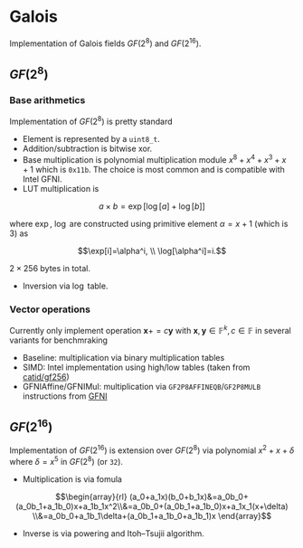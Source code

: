 # Galois
Implementation of Galois fields $GF(2^8)$ and $GF(2^{16})$.

## $GF(2^8)$

### Base arithmetics

Implementation of $GF(2^8)$ is pretty standard
* Element is represented by a `uint8_t`.
* Addition/subtraction is bitwise xor.
* Base multiplication is polynomial multiplication module $x^8+x^4+x^3+x+1$ which is `0x11b`. The choice is most common and is compatible with Intel GFNI.
* LUT multiplication is
```math
a\times b=\exp[\log[a]+\log[b]]
```
where $\exp$, $\log$ are constructed using primitive element $\alpha=x+1$ (which is $3$) as
```math
\exp[i]=\alpha^i, \\
\log[\alpha^i]=i.
```
$2\times 256$ bytes in total.
* Inversion via $\log$ table.

### Vector operations

Currently only implement operation $\mathbf{x} += c\mathbf{y}$ with $\mathbf{x}, \mathbf{y}\in \mathbb{F}^k, c\in \mathbb{F}$ in several variants for benchmraking

- Baseline: multiplication via binary multiplication tables
- SIMD: Intel implementation using high/low tables (taken from [catid/gf256](https://github.com/catid/gf256/))
- GFNIAffine/GFNIMul: multiplication via `GF2P8AFFINEQB`/`GF2P8MULB` instructions from [GFNI](https://builders.intel.com/docs/networkbuilders/galois-field-new-instructions-gfni-technology-guide-1-1639042826.pdf)

## $GF(2^{16})$

Implementation of $GF(2^{16})$ is extension over $GF(2^8)$ via polynomial $x^2+x+\delta$ where $\delta=x^5$ in $GF(2^8)$ (or `32`).
* Multiplication is via fomula
```math
\begin{array}{rl} (a_0+a_1x)(b_0+b_1x)&=a_0b_0+(a_0b_1+a_1b_0)x+a_1b_1x^2\\&=a_0b_0+(a_0b_1+a_1b_0)x+a_1x_1(x+\delta) \\&=a_0b_0+a_1b_1\delta+(a_0b_1+a_1b_0+a_1b_1)x \end{array}
```
* Inverse is via powering and Itoh–Tsujii algorithm.


